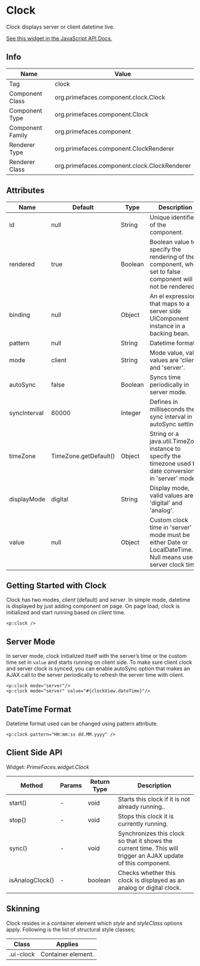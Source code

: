 # Clock

Clock displays server or client datetime live.

[See this widget in the JavaScript API Docs.](../jsdocs/classes/src_PrimeFaces.PrimeFaces.widget.Clock-1.html)

## Info

| Name | Value |
| --- | --- |
| Tag | clock
| Component Class | org.primefaces.component.clock.Clock
| Component Type | org.primefaces.component.Clock
| Component Family | org.primefaces.component |
| Renderer Type | org.primefaces.component.ClockRenderer
| Renderer Class | org.primefaces.component.clock.ClockRenderer

## Attributes

| Name | Default | Type | Description | 
| --- | --- | --- | --- |
| id | null | String | Unique identifier of the component.
| rendered | true | Boolean | Boolean value to specify the rendering of the component, when set to false component will not be rendered.
| binding | null | Object | An el expression that maps to a server side UIComponent instance in a backing bean.
| pattern | null | String | Datetime format.
| mode | client | String | Mode value, valid values are 'client' and 'server'.
| autoSync | false | Boolean | Syncs time periodically in server mode.
| syncInterval | 60000 | Integer | Defines in milliseconds the sync interval in autoSync setting.
| timeZone | TimeZone.getDefault() | Object | String or a java.util.TimeZone instance to specify the timezone used for date conversion in 'server' mode.
| displayMode | digital | String | Display mode, valid values are 'digital' and 'analog'.
| value | null | Object | Custom clock time in 'server' mode must be either Date or LocalDateTime. Null means use server clock time.

## Getting Started with Clock
Clock has two modes, _client_ (default) and _server_. In simple mode, datetime is displayed by just
adding component on page. On page load, clock is initialized and start running based on client time.

```xhtml
<p:clock />
```

## Server Mode
In server mode, clock initialized itself with the server’s time or the custom time set in `value` and starts 
running on client side. To make sure client clock and server clock is synced, you can enable autoSync option that 
makes an AJAX call to the server periodically to refresh the server time with client.

```xhtml
<p:clock mode="server"/>
<p:clock mode="server" value="#{clockView.dateTime}"/>
```

## DateTime Format
Datetime format used can be changed using pattern attribute.

```xhtml
<p:clock pattern="HH:mm:ss dd.MM.yyyy" />
```

## Client Side API
Widget: _PrimeFaces.widget.Clock_

| Method | Params | Return Type | Description |
| --- | --- | --- | --- |
| start() | - | void | Starts this clock if it is not already running..
| stop() | - | void | Stops this clock it is currently running.
| sync() | - | void | Synchronizes this clock so that it shows the current time. This will trigger an AJAX update of this component.
| isAnalogClock() | - | boolean | Checks whether this clock is displayed as an analog or digital clock.

## Skinning
Clock resides in a container element which _style_ and _styleClass_ options apply. Following is the list
of structural style classes;

| Class | Applies | 
| --- | --- | 
| .ui-clock | Container element. |
